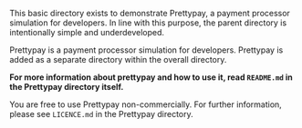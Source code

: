 This basic directory exists to demonstrate Prettypay, a payment processor simulation for developers. In line with this purpose, the parent directory is intentionally simple and underdeveloped.

Prettypay is a payment processor simulation for developers. Prettypay is added as a separate directory within the overall directory.

**For more information about prettypay and how to use it, read `README.md` in the Prettypay directory itself.**

You are free to use Prettypay non-commercially. For further information, please see `LICENCE.md` in the Prettypay directory.
